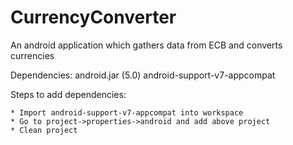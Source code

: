 CurrencyConverter
=================

An android application which gathers data from ECB and converts currencies

Dependencies:
 android.jar (5.0)
 android-support-v7-appcompat
 
 
Steps to add dependencies:

	* Import android-support-v7-appcompat into workspace
	* Go to project->properties->android and add above project
	* Clean project
